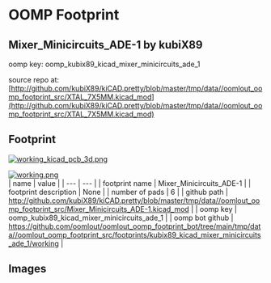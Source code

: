 # OOMP Footprint  
## Mixer_Minicircuits_ADE-1  by kubiX89  
  
oomp key: oomp_kubix89_kicad_mixer_minicircuits_ade_1  
  
source repo at: [http://github.com/kubiX89/kiCAD.pretty/blob/master/tmp/data//oomlout_oomp_footprint_src/XTAL_7X5MM.kicad_mod](http://github.com/kubiX89/kiCAD.pretty/blob/master/tmp/data//oomlout_oomp_footprint_src/XTAL_7X5MM.kicad_mod)  
## Footprint  
  
[![working_kicad_pcb_3d.png](working_kicad_pcb_3d_600.png)](working_kicad_pcb_3d.png)  
  
[![working.png](working_600.png)](working.png)  
| name | value | 
| --- | --- | 
| footprint name | Mixer_Minicircuits_ADE-1 | 
| footprint description | None | 
| number of pads | 6 | 
| github path | http://github.com/kubiX89/kiCAD.pretty/blob/master/tmp/data//oomlout_oomp_footprint_src/Mixer_Minicircuits_ADE-1.kicad_mod | 
| oomp key | oomp_kubix89_kicad_mixer_minicircuits_ade_1 | 
| oomp bot github | https://github.com/oomlout/oomlout_oomp_footprint_bot/tree/main/tmp/data//oomlout_oomp_footprint_src/footprints/kubix89_kicad_mixer_minicircuits_ade_1/working | 
## Images  
